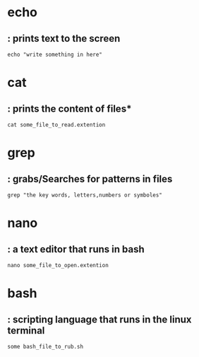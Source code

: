 
# echo 
## : prints text to the screen
    echo "write something in here"
# cat 
## : prints the content of files*
    cat some_file_to_read.extention
# grep 
## : grabs/Searches for patterns in files
    grep "the key words, letters,numbers or symboles"
# nano 
## : a text editor that runs in bash 
    nano some_file_to_open.extention
# bash 
## : scripting language that runs in the linux terminal
    some bash_file_to_rub.sh

    
